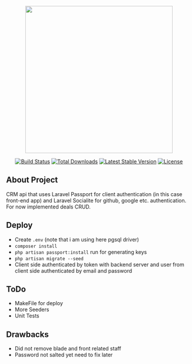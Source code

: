 <p align="center"><a href="https://laravel.com" target="_blank"><img src="https://raw.githubusercontent.com/laravel/art/master/logo-lockup/5%20SVG/2%20CMYK/1%20Full%20Color/laravel-logolockup-cmyk-red.svg" width="400"></a></p>

<p align="center">
<a href="https://travis-ci.org/laravel/framework"><img src="https://travis-ci.org/laravel/framework.svg" alt="Build Status"></a>
<a href="https://packagist.org/packages/laravel/framework"><img src="https://img.shields.io/packagist/dt/laravel/framework" alt="Total Downloads"></a>
<a href="https://packagist.org/packages/laravel/framework"><img src="https://img.shields.io/packagist/v/laravel/framework" alt="Latest Stable Version"></a>
<a href="https://packagist.org/packages/laravel/framework"><img src="https://img.shields.io/packagist/l/laravel/framework" alt="License"></a>
</p>

## About Project

CRM api that uses Laravel Passport for client authentication (in this case front-end app) 
and Laravel Socialite for github, google etc. authentication. For now implemented deals CRUD.

## Deploy

- Create `.env` (note that i am using here pgsql driver)
- `composer install`
- `php artisan passport:install` run for generating keys
- `php artisan migrate --seed`
- Client side authenticated by token with backend server and user from client side authenticated by email and password

## ToDo

- MakeFile for deploy
- More Seeders
- Unit Tests

## Drawbacks

- Did not remove blade and front related staff
- Password not salted yet need to fix later
